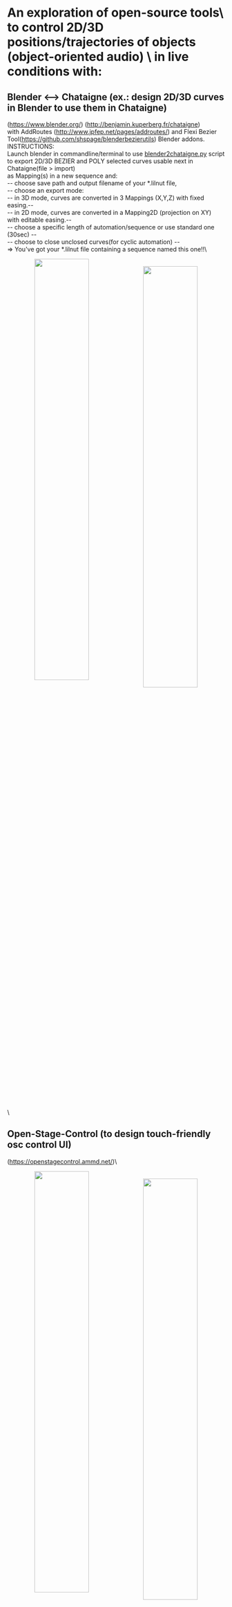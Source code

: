  #  An exploration of open-source tools\ to control 2D/3D positions/trajectories of objects (object-oriented audio) \ in live conditions with:
## Blender <--> Chataigne (ex.: design 2D/3D curves in Blender to use them in Chataigne)
(https://www.blender.org/) (http://benjamin.kuperberg.fr/chataigne)\
with AddRoutes (http://www.jpfep.net/pages/addroutes/) and Flexi Bezier Tool(https://github.com/shspage/blenderbezierutils) Blender addons.\
  INSTRUCTIONS:\
    Launch blender in commandline/terminal to use [blender2chataigne.py](../master/blender_files/blender_scripts) script \
    to export 2D/3D BEZIER and POLY selected curves usable next in Chataigne(file > import)\
    as Mapping(s) in a new sequence and:\
    -- choose save path and output filename of your *.lilnut file,\
    -- choose an export mode:\
    -- in 3D mode, curves are converted in 3 Mappings (X,Y,Z) with fixed easing.--\
    -- in 2D mode, curves are converted in a Mapping2D (projection on XY) with editable easing.--\
    -- choose a specific length of automation/sequence or use standard one (30sec) --\
    -- choose to close unclosed curves(for cyclic automation) --\
    => You've got your *.lilnut file containing a sequence named this one!!\
 
<p align="center">
<img style=" float:left; width:50%" src="https://user-images.githubusercontent.com/3625655/117938092-f36b4000-b306-11eb-8299-176251e8b213.png" width="45%">
&nbsp;
<img style=" float:left; width:50%" src="https://user-images.githubusercontent.com/3625655/117030296-c06dee80-acff-11eb-867e-792de90fc4b5.gif" width="45%">
</p>\

## Open-Stage-Control (to design touch-friendly osc control UI)
(https://openstagecontrol.ammd.net/)\
<p align="center">
<img style=" float:left; width:50%" src="https://user-images.githubusercontent.com/3625655/117117331-b8f62600-ad8f-11eb-8ab2-588eb42b116a.png" width="45%">
&nbsp;
<img style=" float:left; width:50%" src="https://user-images.githubusercontent.com/3625655/117154476-2ae46480-adbc-11eb-9979-6f24310feb0b.png" width="45%">
</p>\

## For HOLOPHONIX audio processor( by [AMADEUSLAB](http://amadeusaudio.fr) with IRCAM inside)
(http://holophonix.xyz/) and its designer (http://holophonix.xyz/designer/).\
<p align="center">
<img src="https://user-images.githubusercontent.com/3625655/117127100-f52f8380-ad9b-11eb-8428-a68ca44ecd5d.gif" width="45%">
</p>

